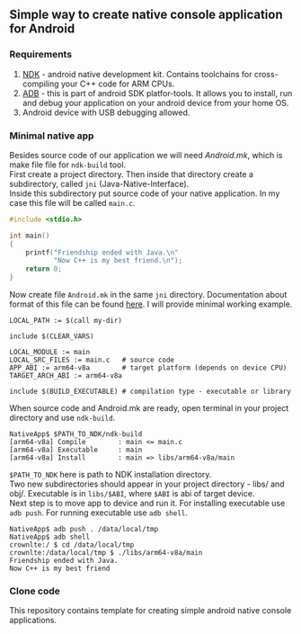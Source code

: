 ## Simple way to create native console application for Android  
### Requirements  
1. [NDK](https://developer.android.com/ndk/downloads) - android native development kit. Contains toolchains for cross-compiling your C++ code for ARM CPUs.
2. [ADB](https://developer.android.com/studio/releases/platform-tools) - this is part of android SDK platfor-tools. It allows you to install, run and debug your application on your android device from your home OS.
3. Android device with USB debugging allowed.
### Minimal native app  
Besides source code of our application we will need *Android.mk*, which is make file file for `ndk-build` tool.  
First create a project directory. Then inside that directory create a subdirectory, called `jni` (Java-Native-Interface).  
Inside this subdirectory put source code of your native application. In my case this file will be called `main.c`.
```C++
#include <stdio.h>

int main()
{
    printf("Friendship ended with Java.\n"
           "Now C++ is my best friend.\n");
    return 0;
}
```
Now create file `Android.mk` in the same `jni` directory. Documentation about format of this file can be found [here](https://developer.android.com/ndk/guides/android_mk.html). I will provide minimal working example.
```
LOCAL_PATH := $(call my-dir)

include $(CLEAR_VARS)

LOCAL_MODULE := main
LOCAL_SRC_FILES := main.c  	# source code
APP_ABI := arm64-v8a 		# target platform (depends on device CPU)
TARGET_ARCH_ABI := arm64-v8a

include $(BUILD_EXECUTABLE) # compilation type - executable or library
```
When source code and Android.mk are ready, open terminal in your project directory and use `ndk-build`.  
```
NativeApp$ $PATH_TO_NDK/ndk-build
[arm64-v8a] Compile        : main <= main.c
[arm64-v8a] Executable     : main
[arm64-v8a] Install        : main => libs/arm64-v8a/main
```
`$PATH_TO_NDK` here is path to NDK installation directory.  
Two new subdirectories should appear in your project directory - libs/ and obj/. Executable is in `libs/$ABI`, where `$ABI` is abi of target device.  
Next step is to move app to device and run it. For installing executable use `adb push`. For running executable use `adb shell`.
```
NativeApp$ adb push . /data/local/tmp
NativeApp$ adb shell
crownlte:/ $ cd /data/local/tmp
crownlte:/data/local/tmp $ ./libs/arm64-v8a/main
Friendship ended with Java.
Now C++ is my best friend
```
### Clone code
This repository contains template for creating simple android native console applications.